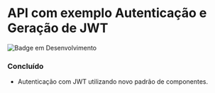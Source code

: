 # API com exemplo Autenticação e Geração de JWT #

![Badge em Desenvolvimento](http://img.shields.io/static/v1?label=STATUS&message=EM%20DESENVOLVIMENTO&color=GREEN&style=for-the-badge)

### Concluído
 
 - Autenticação com JWT utilizando novo padrão de componentes.

